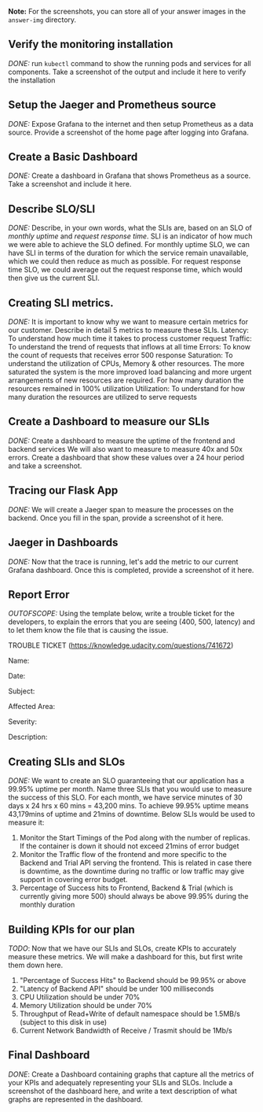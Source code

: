 **Note:** For the screenshots, you can store all of your answer images in the `answer-img` directory.

## Verify the monitoring installation

*DONE:* run `kubectl` command to show the running pods and services for all components. Take a screenshot of the output and include it here to verify the installation

## Setup the Jaeger and Prometheus source
*DONE:* Expose Grafana to the internet and then setup Prometheus as a data source. Provide a screenshot of the home page after logging into Grafana.

## Create a Basic Dashboard
*DONE:* Create a dashboard in Grafana that shows Prometheus as a source. Take a screenshot and include it here.

## Describe SLO/SLI
*DONE:* Describe, in your own words, what the SLIs are, based on an SLO of *monthly uptime* and *request response time*.
SLI is an indicator of how much we were able to achieve the SLO defined. For monthly uptime SLO, we can have SLI in terms of the duration for which the service remain unavailable, which we could then reduce as much as possible. For request response time SLO, we could average out the request response time, which would then give us the current SLI.

## Creating SLI metrics.
*DONE:* It is important to know why we want to measure certain metrics for our customer. Describe in detail 5 metrics to measure these SLIs. 
Latency: To understand how much time it takes to process customer request
Traffic: To understand the trend of requests that inflows at all time
Errors: To know the count of requests that receives error 500 response
Saturation: To understand the utilization of CPUs, Memory & other resources. The more saturated the system is the more improved load balancing and more urgent arrangements of new resources are required. For how many duration the resources remained in 100% utilization
Utilization: To understand for how many duration the resources are utilized to serve requests

## Create a Dashboard to measure our SLIs
*DONE:* Create a dashboard to measure the uptime of the frontend and backend services We will also want to measure to measure 40x and 50x errors. Create a dashboard that show these values over a 24 hour period and take a screenshot.

## Tracing our Flask App
*DONE:*  We will create a Jaeger span to measure the processes on the backend. Once you fill in the span, provide a screenshot of it here.

## Jaeger in Dashboards
*DONE:* Now that the trace is running, let's add the metric to our current Grafana dashboard. Once this is completed, provide a screenshot of it here.

## Report Error
*OUTOFSCOPE:* Using the template below, write a trouble ticket for the developers, to explain the errors that you are seeing (400, 500, latency) and to let them know the file that is causing the issue.

TROUBLE TICKET (https://knowledge.udacity.com/questions/741672)

Name:

Date:

Subject:

Affected Area:

Severity:

Description:


## Creating SLIs and SLOs
*DONE:* We want to create an SLO guaranteeing that our application has a 99.95% uptime per month. Name three SLIs that you would use to measure the success of this SLO.
For each month, we have service minutes of 30 days x 24 hrs x 60 mins = 43,200 mins. To achieve 99.95% uptime means 43,179mins of uptime and 21mins of downtime. Below SLIs would be used to measure it:
1) Monitor the Start Timings of the Pod along with the number of replicas. If the container is down it should not exceed 21mins of error budget
2) Monitor the Traffic flow of the frontend and more specific to the Backend and Trial API serving the frontend. This is related in case there is downtime, as the downtime during no traffic or low traffic may give support in covering error budget.
3) Percentage of Success hits to Frontend, Backend & Trial (which is currently giving more 500) should always be above 99.95% during the monthly duration

## Building KPIs for our plan
*TODO*: Now that we have our SLIs and SLOs, create KPIs to accurately measure these metrics. We will make a dashboard for this, but first write them down here.
1) "Percentage of Success Hits" to Backend should be 99.95% or above
2) "Latency of Backend API" should be under 100 milliseconds
3) CPU Utilization should be under 70%
4) Memory Utilization should be under 70%
5) Throughput of Read+Write of default namespace should be 1.5MB/s (subject to this disk in use)
6) Current Network Bandwidth of Receive / Trasmit should be 1Mb/s

## Final Dashboard
*DONE*: Create a Dashboard containing graphs that capture all the metrics of your KPIs and adequately representing your SLIs and SLOs. Include a screenshot of the dashboard here, and write a text description of what graphs are represented in the dashboard.  



